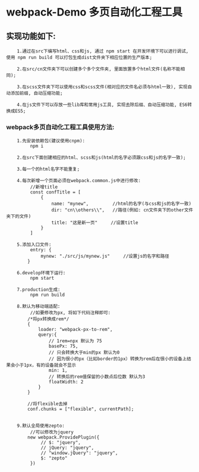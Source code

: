 webpack-Demo
多页自动化工程工具
================

实现功能如下:
----------------
        1.通过在src下编写html、css和js, 通过 npm start 在开发环境下可以进行调试, 使用 npm run build 可以打包生成dist文件夹下相应位置的生产版本;

        2.在src/cn文件夹下可以创建多个多个文件夹, 里面放置多个html文件(名称不能相同);

        3.在scss文件夹下可以使用css和scss文件(相对应的文件名必须与html一致), 实现自动添加前缀, 自动压缩功能;

        4.在js文件下可以存放一些lib库和常用js工具, 实现去除后缀、自动压缩功能, ES6转换成ES5;

### webpack多页自动化工程工具使用方法:

        1.先安装依赖包(建议使用cnpm):
             npm i 

        2.在src下面创建相应的html、scss和js(html的名字必须跟css和js的名字一致);

        3.每一个的html名字不能重复;

        4.每次新增一个页面必须在webpack.common.js中进行修改:
             //新增title
             const confTitle = [
                 {
                     name: "mynew",         //html的名字(与css和js的名字一致)
                     dir: "cn\\others\\",   //路径(例如: cn文件夹下的other文件夹下的文件)
                     title: "这是新一页"     //设置title
                 }
             ] 

        5.添加入口文件:
             entry: {
                 mynew: "./src/js/mynew.js"     //设置js的名字和路径
            } 

        6.develop环境下运行:
             npm start 

        7.production生成:
             npm run build 

        8.默认为移动端适配:
             //如要修改为px, 将如下代码注释即可:
            /*将px转换成rem*/
            {
                loader: "webpack-px-to-rem",
                query:{
                    // 1rem=npx 默认为 75
                    basePx: 75,
                    // 只会转换大于min的px 默认为0
                    // 因为很小的px（比如border的1px）转换为rem后在很小的设备上结果会小于1px，有的设备就会不显示
                    min: 1,
                    // 转换后的rem值保留的小数点后位数 默认为3
                    floatWidth: 2
                }
            }

            //将flexible去掉
            conf.chunks = ["flexible", currentPath];
             

        9.默认全局使用zepto:
             //可以修改为jquery
            new webpack.ProvidePlugin({
                 // $: "jquery",
                 // jQuery: "jquery",
                 // "window.jQuery": "jquery",
                 $: "zepto"
             }) 